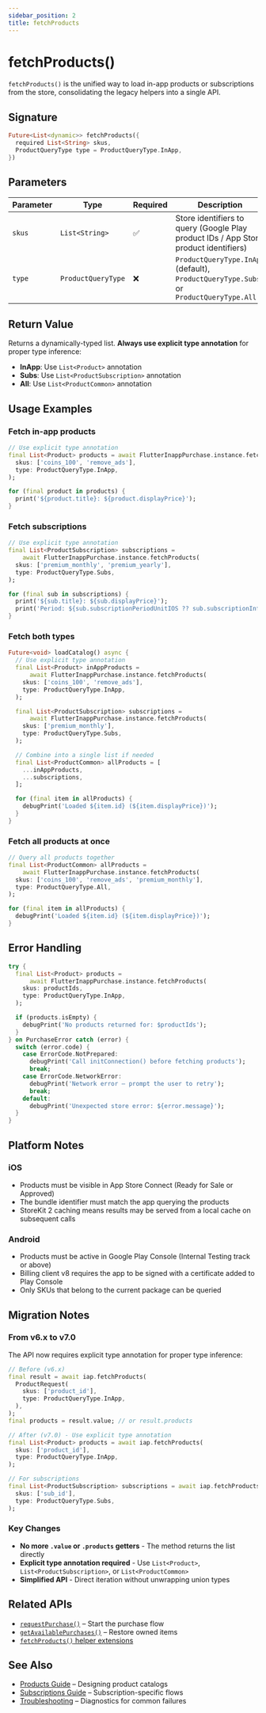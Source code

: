 ```yaml
---
sidebar_position: 2
title: fetchProducts
---
```


# fetchProducts()

`fetchProducts()` is the unified way to load in-app products or subscriptions from the store, consolidating the legacy helpers into a single API.

## Signature

```dart
Future<List<dynamic>> fetchProducts({
  required List<String> skus,
  ProductQueryType type = ProductQueryType.InApp,
})
```

## Parameters

| Parameter | Type                | Required | Description                                                                          |
| --------- | ------------------- | -------- | ------------------------------------------------------------------------------------ |
| `skus`    | `List<String>`      | ✅       | Store identifiers to query (Google Play product IDs / App Store product identifiers) |
| `type`    | `ProductQueryType` | ❌       | `ProductQueryType.InApp` (default), `ProductQueryType.Subs`, or `ProductQueryType.All` |

## Return Value

Returns a dynamically-typed list. **Always use explicit type annotation** for proper type inference:

- **InApp**: Use `List<Product>` annotation
- **Subs**: Use `List<ProductSubscription>` annotation
- **All**: Use `List<ProductCommon>` annotation

## Usage Examples

### Fetch in-app products

```dart
// Use explicit type annotation
final List<Product> products = await FlutterInappPurchase.instance.fetchProducts(
  skus: ['coins_100', 'remove_ads'],
  type: ProductQueryType.InApp,
);

for (final product in products) {
  print('${product.title}: ${product.displayPrice}');
}
```

### Fetch subscriptions

```dart
// Use explicit type annotation
final List<ProductSubscription> subscriptions =
    await FlutterInappPurchase.instance.fetchProducts(
  skus: ['premium_monthly', 'premium_yearly'],
  type: ProductQueryType.Subs,
);

for (final sub in subscriptions) {
  print('${sub.title}: ${sub.displayPrice}');
  print('Period: ${sub.subscriptionPeriodUnitIOS ?? sub.subscriptionInfoAndroid?.billingPeriod}');
}
```

### Fetch both types

```dart
Future<void> loadCatalog() async {
  // Use explicit type annotation
  final List<Product> inAppProducts =
      await FlutterInappPurchase.instance.fetchProducts(
    skus: ['coins_100', 'remove_ads'],
    type: ProductQueryType.InApp,
  );

  final List<ProductSubscription> subscriptions =
      await FlutterInappPurchase.instance.fetchProducts(
    skus: ['premium_monthly'],
    type: ProductQueryType.Subs,
  );

  // Combine into a single list if needed
  final List<ProductCommon> allProducts = [
    ...inAppProducts,
    ...subscriptions,
  ];

  for (final item in allProducts) {
    debugPrint('Loaded ${item.id} (${item.displayPrice})');
  }
}
```

### Fetch all products at once

```dart
// Query all products together
final List<ProductCommon> allProducts =
    await FlutterInappPurchase.instance.fetchProducts(
  skus: ['coins_100', 'remove_ads', 'premium_monthly'],
  type: ProductQueryType.All,
);

for (final item in allProducts) {
  debugPrint('Loaded ${item.id} (${item.displayPrice})');
}
```

## Error Handling

```dart
try {
  final List<Product> products =
      await FlutterInappPurchase.instance.fetchProducts(
    skus: productIds,
    type: ProductQueryType.InApp,
  );

  if (products.isEmpty) {
    debugPrint('No products returned for: $productIds');
  }
} on PurchaseError catch (error) {
  switch (error.code) {
    case ErrorCode.NotPrepared:
      debugPrint('Call initConnection() before fetching products');
      break;
    case ErrorCode.NetworkError:
      debugPrint('Network error – prompt the user to retry');
      break;
    default:
      debugPrint('Unexpected store error: ${error.message}');
  }
}
```

## Platform Notes

### iOS

- Products must be visible in App Store Connect (Ready for Sale or Approved)
- The bundle identifier must match the app querying the products
- StoreKit 2 caching means results may be served from a local cache on subsequent calls

### Android

- Products must be active in Google Play Console (Internal Testing track or above)
- Billing client v8 requires the app to be signed with a certificate added to Play Console
- Only SKUs that belong to the current package can be queried

## Migration Notes

### From v6.x to v7.0

The API now requires explicit type annotation for proper type inference:

```dart
// Before (v6.x)
final result = await iap.fetchProducts(
  ProductRequest(
    skus: ['product_id'],
    type: ProductQueryType.InApp,
  ),
);
final products = result.value; // or result.products

// After (v7.0) - Use explicit type annotation
final List<Product> products = await iap.fetchProducts(
  skus: ['product_id'],
  type: ProductQueryType.InApp,
);

// For subscriptions
final List<ProductSubscription> subscriptions = await iap.fetchProducts(
  skus: ['sub_id'],
  type: ProductQueryType.Subs,
);
```

### Key Changes

- **No more `.value` or `.products` getters** - The method returns the list directly
- **Explicit type annotation required** - Use `List<Product>`, `List<ProductSubscription>`, or `List<ProductCommon>`
- **Simplified API** - Direct iteration without unwrapping union types

## Related APIs

- [`requestPurchase()`](./request-purchase) – Start the purchase flow
- [`getAvailablePurchases()`](./get-available-purchases) – Restore owned items
- [`fetchProducts()` helper extensions](../../guides/products#fetchproducts-helper-extensions)

## See Also

- [Products Guide](../../guides/products) – Designing product catalogs
- [Subscriptions Guide](../../guides/subscriptions) – Subscription-specific flows
- [Troubleshooting](../../troubleshooting) – Diagnostics for common failures
